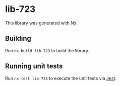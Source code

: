 # lib-723

This library was generated with [Nx](https://nx.dev).

## Building

Run `nx build lib-723` to build the library.

## Running unit tests

Run `nx test lib-723` to execute the unit tests via [Jest](https://jestjs.io).
